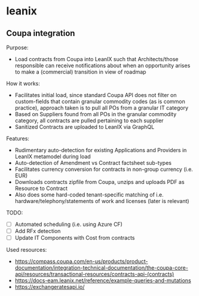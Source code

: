 # leanix

## Coupa integration
Purpose:
- Load contracts from Coupa into LeanIX such that Architects/those responsible can receive notifications about when an opportunity arises to make a (commercial) transition in view of roadmap

How it works:
- Facilitates initial load, since standard Coupa API does not filter on custom-fields that contain granular commodity codes (as is common practice), approach taken is to pull all POs from a granular IT category
- Based on Suppliers found from all POs in the granular commodity category, all contracts are pulled pertaining to each supplier
- Sanitized Contracts are uploaded to LeanIX via GraphQL

Features:
- Rudimentary auto-detection for existing Applications and Providers in LeanIX metamodel during load
- Auto-detection of Amendment vs Contract factsheet sub-types
- Facilitates currency conversion for contracts in non-group currency (i.e. EUR)
- Downloads contracts zipfile from Coupa, unzips and uploads PDF as Resource to Contract
- Also does some hard-coded tenant-specific matching of i.e. hardware/telephony/statements of work and licenses (later is relevant)

TODO: 
- [ ] Automated scheduling (i.e. using Azure CF)
- [ ] Add RFx detection 
- [ ] Update IT Components with Cost from contracts

Used resources:
- https://compass.coupa.com/en-us/products/product-documentation/integration-technical-documentation/the-coupa-core-api/resources/transactional-resources/contracts-api-(contracts)
- https://docs-eam.leanix.net/reference/example-queries-and-mutations
- https://exchangeratesapi.io/
